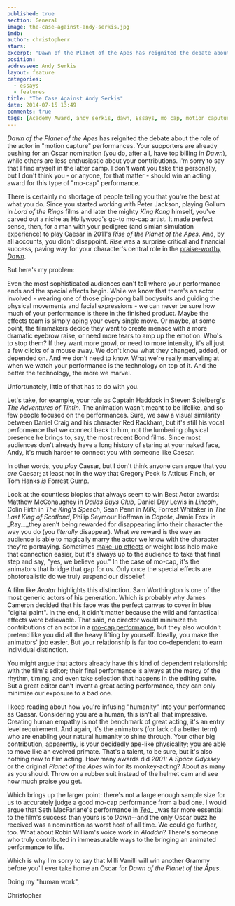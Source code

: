 ```yaml
---
published: true
section: General
image: the-case-against-andy-serkis.jpg
imdb: 
author: christopherr
stars: 
excerpt: "Dawn of the Planet of the Apes has reignited the debate about the role of the actor in motion capture performances."
position: 
addressee: Andy Serkis
layout: feature
categories: 
  - essays
  - features
title: "The Case Against Andy Serkis"
date: 2014-07-15 13:49
comments: true
tags: [Academy Award, andy serkis, dawn, Essays, mo cap, motion caputure, Oscar, oscars, planet of the apes]
---
```

_Dawn of the Planet of the Apes_ has reignited the debate about the role of the actor in "motion capture" performances. Your supporters are already pushing for an Oscar nomination (you do, after all, have top billing in _Dawn_), while others are less enthusiastic about your contributions. I'm sorry to say that I find myself in the latter camp. I don't want you take this personally, but I don't think you - or anyone, for that matter - should win an acting award for this type of "mo-cap" performance.

There is certainly no shortage of people telling you that you're the best at what you do. Since you started working with Peter Jackson, playing Gollum in _Lord of the Rings_ films and later the mighty _King Kong_ himself, you've carved out a niche as Hollywood's go-to mo-cap artist. It made perfect sense, then, for a man with your pedigree (and simian simulation experience) to play Caesar in 2011's _Rise of the Planet of the Apes_.  And, by all accounts, you didn't disappoint. _Rise_ was a surprise critical and financial success, paving way for your character's central role in the [praise-worthy _Dawn_][1].

   [1]: /letters/2014/7/12/dawn-of-the-planet-of-the-apes.html

But here's my problem: 

Even the most sophisticated audiences can't tell where your performance ends and the special effects begin. While we know that there's an actor involved - wearing one of those ping-pong ball bodysuits and guiding the physical movements and facial expressions - we can never be sure how much of your performance is there in the finished product. Maybe the effects team is simply aping your every single move. Or maybe, at some point, the filmmakers decide they want to create menace with a more dramatic eyebrow raise, or need more tears to amp up the emotion. Who's to stop them? If they want more growl, or need to more intensity, it's all just a few clicks of a mouse away. We don't know what they changed, added, or depended on. And we don't need to know. What we're really marveling at when we watch your performance is the technology on top of it. And the better the technology, the more we marvel.

Unfortunately, little of that has to do with you.

Let's take, for example, your role as Captain Haddock in Steven Spielberg's _The Adventures of Tintin_. The animation wasn't meant to be lifelike, and so few people focused on the performances. Sure, we saw a visual similarity between Daniel Craig and his character Red Rackham, but it's still his vocal performance that we connect back to him, not the lumbering physical presence he brings to, say, the most recent Bond films. Since most audiences don't already have a long history of staring at your naked face, Andy, it's much harder to connect you with someone like Caesar.

In other words, you _play_ Caesar, but I don't think anyone can argue that you _are_ Caesar; at least not in the way that Gregory Peck _is_ Atticus Finch, or Tom Hanks _is_ Forrest Gump.

Look at the countless biopics that always seem to win Best Actor awards: Matthew McConaughey in _Dallas Buys Club_, Daniel Day Lewis in _Lincoln_, Colin Firth in _The King's Speech_, Sean Penn in _Milk_, Forrest Whitaker in _The Last King of Scotland_, Philip Seymour Hoffman in _Capote_, Jamie Foxx in _Ray…_they aren't being rewarded for disappearing into their character the way you do (you _literally_ disappear). What we reward is the way an audience is able to magically marry the actor we know with the character they're portraying. Sometimes [make-up effects][2] or weight loss help make that connection easier, but it's always up to the audience to take that final step and say, "yes, we believe you." In the case of mo-cap, it's the animators that bridge that gap for us. Only once the special effects are photorealistic do we truly suspend our disbelief.

   [2]: /letters/2012/12/12/the-make-up-of-2012-pt-1.html

A film like _Avatar_ highlights this distinction. Sam Worthington is one of the most generic actors of his generation. Which is probably why James Cameron decided that his face was the perfect canvas to cover in blue "digital paint". In the end, it didn't matter because the wild and fantastical effects were believable. That said, no director would minimize the contributions of an actor in a [mo-cap performance][3], but they also wouldn't pretend like you did all the heavy lifting by yourself. Ideally, you make the animators' job easier. But your relationship is far too co-dependent to earn individual distinction.

   [3]: http://www.wired.com/2014/07/andy-serkis-dawn-apes-qa/

You might argue that actors already have this kind of dependent relationship with the film's editor; their final performance is always at the mercy of the rhythm, timing, and even take selection that happens in the editing suite. But a great editor can't invent a great acting performance, they can only minimize our exposure to a bad one.

I keep reading about how you're infusing "humanity" into your performance as Caesar. Considering you are a human, this isn't all that impressive. Creating human empathy is not the benchmark of great acting, it's an entry level requirement. And again, it's the animators (for lack of a better term) who are enabling your natural humanity to shine through. Your other big contribution, apparently, is your decidedly ape-like physicality; you are able to move like an evolved primate. That's a talent, to be sure, but it's also nothing new to film acting. How many awards did _2001: A Space Odyssey_ or the original _Planet of the Apes_ win for its monkey-acting? About as many as you should. Throw on a rubber suit instead of the helmet cam and see how much praise you get.

Which brings up the larger point: there's not a large enough sample size for us to accurately judge a good mo-cap performance from a bad one. I would argue that Seth MacFarlane's performance in [_Ted_][4]_ _was far more essential to the film's success than yours is to _Dawn_--and the only Oscar buzz he received was a nomination as worst host of all time. We could go further, too. What about Robin William's voice work in _Aladdin_? There's someone who truly contributed in immeasurable ways to the bringing an animated performance to life.

   [4]: /letters/2012/7/16/ted.html

Which is why I'm sorry to say that Milli Vanilli will win another Grammy before you'll ever take home an Oscar for _Dawn of the Planet of the Apes_.

Doing my "human work",

Christopher
